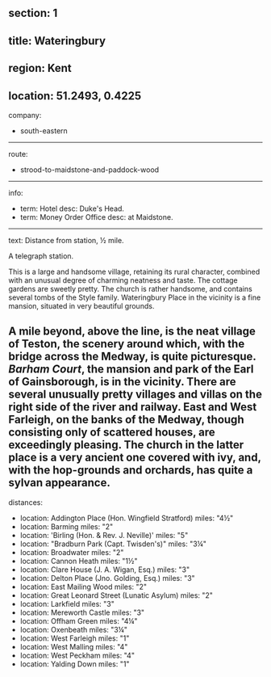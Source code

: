 section: 1
----
title: Wateringbury
----
region: Kent
----
location: 51.2493, 0.4225
----
company:
- south-eastern
----
route:
- strood-to-maidstone-and-paddock-wood
----
info:
- term: Hotel
  desc: Duke's Head.
- term: Money Order Office
  desc: at Maidstone.
----
text: Distance from station, ½ mile.

A telegraph station.

This is a large and handsome village, retaining its rural character, combined with an unusual degree of charming neatness and taste. The cottage gardens are sweetly pretty. The church is rather handsome, and contains several tombs of the Style family. Wateringbury Place in the vicinity is a fine mansion, situated in very beautiful grounds.

A mile beyond, above the line, is the neat village of Teston, the scenery around which, with the bridge across the Medway, is quite picturesque. *Barham Court*, the mansion and park of the Earl of Gainsborough, is in the vicinity. There are several unusually pretty villages and villas on the right side of the river and railway. East and West Farleigh, on the banks of the Medway, though consisting only of scattered houses, are exceedingly pleasing. The church in the latter place is a very ancient one covered with ivy, and, with the hop-grounds and orchards, has quite a sylvan appearance.
----
distances:
- location: Addington Place (Hon. Wingfield Stratford)
  miles: "4½"
- location: Barming
  miles: "2"
- location: 'Birling (Hon. & Rev. J. Neville)'
  miles: "5"
- location: "Bradburn Park (Capt. Twisden's)"
  miles: "3¼"
- location: Broadwater
  miles: "2"
- location: Cannon Heath
  miles: "1½"
- location: Clare House (J. A. Wigan, Esq.)
  miles: "3"
- location: Delton Place (Jno. Golding, Esq.)
  miles: "3"
- location: East Mailing Wood
  miles: "2"
- location: Great Leonard Street (Lunatic Asylum)
  miles: "2"
- location: Larkfield
  miles: "3"
- location: Mereworth Castle
  miles: "3"
- location: Offham Green
  miles: "4¼"
- location: Oxenbeath
  miles: "3¼"
- location: West Farleigh
  miles: "1"
- location: West Malling
  miles: "4"
- location: West Peckham
  miles: "4"
- location: Yalding Down
  miles: "1"
